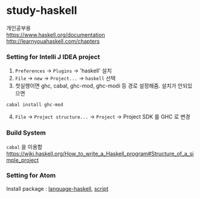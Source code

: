 # study-haskell

개인공부용  
<https://www.haskell.org/documentation>  
<http://learnyouahaskell.com/chapters>

### Setting for Intelli J IDEA project

1. `Preferences` → `Plugins` → 'haskell' 설치  
2. `File` → `new` → `Project...` → `haskell` 선택  
3. 첫실행이면 ghc, cabal, ghc-mod, ghc-modi 등 경로 설정해줌.  설치가 안되있으면   
  ```
  cabal install ghc-mod
  ```
4. `File` → `Project structure...` → `Project` -> Project SDK 를  GHC 로 변경  

### Build System

`cabal` 을 이용함  
<https://wiki.haskell.org/How_to_write_a_Haskell_program#Structure_of_a_simple_project>  


### Setting for Atom

Install package :  [language-haskell](https://atom.io/packages/language-haskell), [script](https://atom.io/packages/script)
